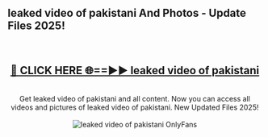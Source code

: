 <h2>leaked video of pakistani And Photos - Update Files 2025!</h2>
<br>
<div align="center">
<h2><a href="https://top-ai-tools.click/QrbHav" rel="nofollow">🔴 CLICK HERE 🌐==►► leaked video of pakistani</a></h2>
<br>
Get leaked video of pakistani and all content. Now you can access all videos and pictures of leaked video of pakistani. New Updated Files 2025!
<br>
<br>
<a href="https://top-ai-tools.click/QrbHav" rel="nofollow" data-target="animated-image.originalLink"><img src="https://i.ibb.co.com/WyWwxjT/player-gif2.gif" alt="leaked video of pakistani OnlyFans" style="max-width: 100%; display: inline-block;" data-target="animated-image.originalImage"></a>
</div>
<br>
